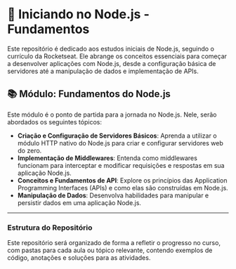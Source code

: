 # 🚀 Iniciando no Node.js - Fundamentos

Este repositório é dedicado aos estudos iniciais de Node.js, seguindo o currículo da Rocketseat. Ele abrange os conceitos essenciais para começar a desenvolver aplicações com Node.js, desde a configuração básica de servidores até a manipulação de dados e implementação de APIs.

## 📚 Módulo: Fundamentos do Node.js

Este módulo é o ponto de partida para a jornada no Node.js. Nele, serão abordados os seguintes tópicos:

* **Criação e Configuração de Servidores Básicos**: Aprenda a utilizar o módulo HTTP nativo do Node.js para criar e configurar servidores web do zero.
* **Implementação de Middlewares**: Entenda como middlewares funcionam para interceptar e modificar requisições e respostas em sua aplicação Node.js.
* **Conceitos e Fundamentos de API**: Explore os princípios das Application Programming Interfaces (APIs) e como elas são construídas em Node.js.
* **Manipulação de Dados**: Desenvolva habilidades para manipular e persistir dados em uma aplicação Node.js.

---

### Estrutura do Repositório

Este repositório será organizado de forma a refletir o progresso no curso, com pastas para cada aula ou tópico relevante, contendo exemplos de código, anotações e soluções para as atividades.